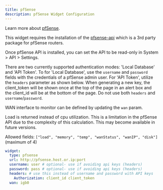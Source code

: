 ```yaml
---
title: pfSense
description: pfSense Widget Configuration
---
```


Learn more about [pfSense](https://github.com/pfsense/pfsense).

This widget requires the installation of the [pfsense-api](https://github.com/jaredhendrickson13/pfsense-api) which is a 3rd party package for pfSense routers.

Once pfSense API is installed, you can set the API to be read-only in System > API > Settings.

There are two currently supported authentication modes: 'Local Database' and 'API Token'. To for 'Local Database', use the `username` and `password` fields with the credentials of a pfSense admin user. For 'API Token', utilize the `headers` parameter as shown below. When generating a new key, the client_token will be shown once at the top of the page in an alert box and the client_id will be at the bottom of the page. Do not use both `headers` and `username`/`password`.

WAN interface to monitor can be defined by updating the `wan` param.

Load is returned instead of cpu utilization. This is a limitation in the pfSense API due to the complexity of this calculation. This may become available in future versions.

Allowed fields: `["load", "memory", "temp", "wanStatus", "wanIP", "disk"]` (maximum of 4)

```yaml
widget:
  type: pfsense
  url: http://pfsense.host.or.ip:port
  username: user # optional- use if avoiding api keys (headers)
  password: pass # optional- use if avoiding api keys (headers)
  headers: # use this instead of username and password with API keys
    Authorization: client_id client_token
  wan: igb0
```
